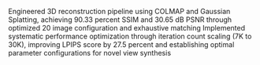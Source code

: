 Engineered 3D reconstruction pipeline using COLMAP and Gaussian Splatting, achieving 90.33 percent SSIM and 30.65 dB PSNR through optimized 20 image configuration and exhaustive matching 
Implemented systematic performance optimization through iteration count scaling (7K to 30K), improving LPIPS score by 27.5 percent and establishing optimal parameter configurations for novel view synthesis

